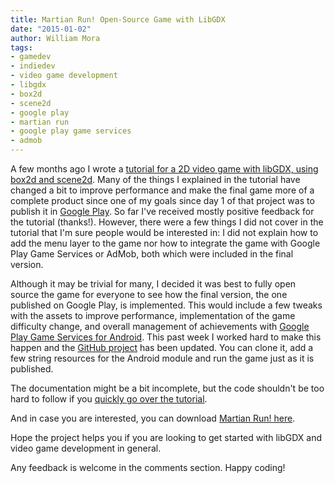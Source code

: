 ```yaml
---
title: Martian Run! Open-Source Game with LibGDX
date: "2015-01-02"
author: William Mora
tags: 
- gamedev
- indiedev
- video game development
- libgdx
- box2d
- scene2d
- google play
- martian run
- google play game services
- admob
---
```


A few months ago I wrote a [tutorial for a 2D video game with libGDX, using box2d and scene2d](http://williammora.com/a-running-game-with-libgdx-part-1/). Many of the things I explained in the tutorial have changed a bit to improve performance and make the final game more of a complete product since one of my goals since day 1 of that project was to publish it in [Google Play](https://play.google.com/store/apps/details?id=com.gamestudio24.cityescape.android). So far I've received mostly positive feedback for the tutorial (thanks!). However, there were a few things I did not cover in the tutorial that I'm sure people would be interested in: I did not explain how to add the menu layer to the game nor how to integrate the game with Google Play Game Services or AdMob, both which were included in the final version.

<!--more-->
Although it may be trivial for many, I decided it was best to fully open source the game for everyone to see how the final version, the one published on Google Play, is implemented. This would include a few tweaks with the assets to improve performance, implementation of the game difficulty change, and overall management of achievements with [Google Play Game Services for Android](https://developer.android.com/google/play-services/games.html). This past week I worked hard to make this happen and the [GitHub project](https://github.com/wmora/martianrun) has been updated. You can clone it, add a few string resources for the Android module and run the game just as it is published.

The documentation might be a bit incomplete, but the code shouldn't be too hard to follow if you [quickly go over the tutorial](http://williammora.com/a-running-game-with-libgdx-part-1/).

And in case you are interested, you can download [Martian Run! here](https://play.google.com/store/apps/details?id=com.gamestudio24.cityescape.android).

Hope the project helps you if you are looking to get started with libGDX and video game development in general.

Any feedback is welcome in the comments section. Happy coding!